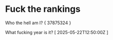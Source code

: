 # Fuck the rankings

Who the hell am I?
{ 37875324 }

What fucking year is it?
[ 2025-05-22T12:50:00Z ]

